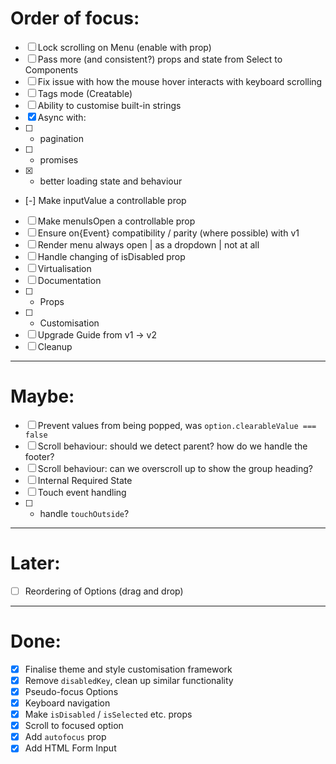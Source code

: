# Order of focus:

* [ ] Lock scrolling on Menu (enable with prop)
* [ ] Pass more (and consistent?) props and state from Select to Components
* [ ] Fix issue with how the mouse hover interacts with keyboard scrolling
* [ ] Tags mode (Creatable)
* [ ] Ability to customise built-in strings
* [x] Async with:
* [ ] * pagination
* [ ] * promises
* [x] * better loading state and behaviour
* [-] Make inputValue a controllable prop
* [ ] Make menuIsOpen a controllable prop
* [ ] Ensure on{Event} compatibility / parity (where possible) with v1
* [ ] Render menu always open | as a dropdown | not at all
* [ ] Handle changing of isDisabled prop
* [ ] Virtualisation
* [ ] Documentation
* [ ] * Props
* [ ] * Customisation
* [ ] Upgrade Guide from v1 -> v2
* [ ] Cleanup

---

# Maybe:

* [ ] Prevent values from being popped, was `option.clearableValue === false`
* [ ] Scroll behaviour: should we detect parent? how do we handle the footer?
* [ ] Scroll behaviour: can we overscroll up to show the group heading?
* [ ] Internal Required State
* [ ] Touch event handling
* [ ] * handle `touchOutside`?

---

# Later:

* [ ] Reordering of Options (drag and drop)

---

# Done:

* [x] Finalise theme and style customisation framework
* [x] Remove `disabledKey`, clean up similar functionality
* [x] Pseudo-focus Options
* [x] Keyboard navigation
* [x] Make `isDisabled` / `isSelected` etc. props
* [x] Scroll to focused option
* [x] Add `autofocus` prop
* [x] Add HTML Form Input
